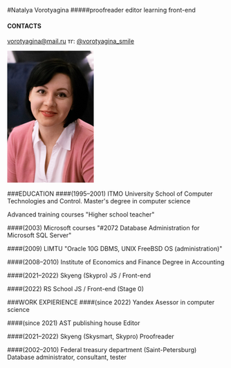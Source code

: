 #Natalya Vorotyagina
#####proofreader editor learning front-end

#### CONTACTS
vorotyagina@mail.ru
тг: [@vorotyagina_smile](http://t.me/vorotyagina_smile)

![foto](./img/ava.png "Фото")

###EDUCATION
####(1995–2001) ITMO University
School of Computer Technologies and Control. 
Master's degree in computer science

Advanced training courses "Higher school teacher"

####(2003) Microsoft courses
"#2072 Database Administration for Microsoft SQL Server"

####(2009) LIMTU
"Oracle 10G DBMS, UNIX FreeBSD OS (administration)"

####(2008–2010) Institute of Economics and Finance
Degree in Accounting

####(2021–2022) Skyeng (Skypro)
JS / Front-end

####(2022) RS School
JS / Front-end (Stage 0)

###WORK EXPIERIENCE
####(since 2022) Yandex
Asessor in computer science

####(since 2021) AST publishing house 
Editor

####(2021–2022) Skyeng (Skysmart, Skypro)
Proofreader

####(2002–2010) Federal treasury department (Saint-Petersburg)
Database administrator, consultant, tester
